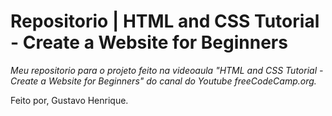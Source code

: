 # Repositorio | HTML and CSS Tutorial - Create a Website for Beginners

*Meu repositorio para o projeto feito na videoaula "HTML and CSS Tutorial - Create a Website for Beginners" do canal do Youtube freeCodeCamp.org.*

Feito por, Gustavo Henrique.